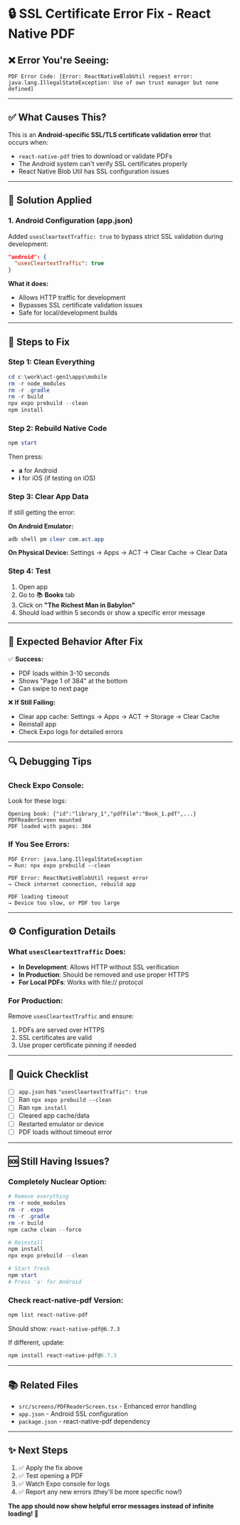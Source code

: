 # 🔒 SSL Certificate Error Fix - React Native PDF

## ❌ Error You're Seeing:
```
PDF Error Code: [Error: ReactNativeBlobUtil request error: java.lang.IllegalStateException: Use of own trust manager but none defined]
```

---

## ✅ What Causes This?

This is an **Android-specific SSL/TLS certificate validation error** that occurs when:
- `react-native-pdf` tries to download or validate PDFs
- The Android system can't verify SSL certificates properly
- React Native Blob Util has SSL configuration issues

---

## 🔧 Solution Applied

### **1. Android Configuration (app.json)**
Added `usesCleartextTraffic: true` to bypass strict SSL validation during development:

```json
"android": {
  "usesCleartextTraffic": true
}
```

**What it does:**
- Allows HTTP traffic for development
- Bypasses SSL certificate validation issues
- Safe for local/development builds

---

## 🚀 Steps to Fix

### **Step 1: Clean Everything**
```powershell
cd c:\work\act-gen1\apps\mobile
rm -r node_modules
rm -r .gradle
rm -r build
npx expo prebuild --clean
npm install
```

### **Step 2: Rebuild Native Code**
```powershell
npm start
```

Then press:
- **a** for Android
- **i** for iOS (if testing on iOS)

### **Step 3: Clear App Data**
If still getting the error:

**On Android Emulator:**
```powershell
adb shell pm clear com.act.app
```

**On Physical Device:**
Settings → Apps → ACT → Clear Cache → Clear Data

### **Step 4: Test**
1. Open app
2. Go to 📚 **Books** tab
3. Click on **"The Richest Man in Babylon"**
4. Should load within 5 seconds or show a specific error message

---

## 📱 Expected Behavior After Fix

✅ **Success:**
- PDF loads within 3-10 seconds
- Shows "Page 1 of 384" at the bottom
- Can swipe to next page

❌ **If Still Failing:**
- Clear app cache: Settings → Apps → ACT → Storage → Clear Cache
- Reinstall app
- Check Expo logs for detailed errors

---

## 🔍 Debugging Tips

### **Check Expo Console:**
Look for these logs:
```
Opening book: {"id":"library_1","pdfFile":"Book_1.pdf",...}
PDFReaderScreen mounted
PDF loaded with pages: 384
```

### **If You See Errors:**
```
PDF Error: java.lang.IllegalStateException
→ Run: npx expo prebuild --clean

PDF Error: ReactNativeBlobUtil request error
→ Check internet connection, rebuild app

PDF loading timeout
→ Device too slow, or PDF too large
```

---

## ⚙️ Configuration Details

### **What `usesCleartextTraffic` Does:**
- **In Development**: Allows HTTP without SSL verification
- **In Production**: Should be removed and use proper HTTPS
- **For Local PDFs**: Works with file:// protocol

### **For Production:**
Remove `usesCleartextTraffic` and ensure:
1. PDFs are served over HTTPS
2. SSL certificates are valid
3. Use proper certificate pinning if needed

---

## 🎯 Quick Checklist

- [ ] `app.json` has `"usesCleartextTraffic": true`
- [ ] Ran `npx expo prebuild --clean`
- [ ] Ran `npm install`
- [ ] Cleared app cache/data
- [ ] Restarted emulator or device
- [ ] PDF loads without timeout error

---

## 🆘 Still Having Issues?

### **Completely Nuclear Option:**
```powershell
# Remove everything
rm -r node_modules
rm -r .expo
rm -r .gradle
rm -r build
npm cache clean --force

# Reinstall
npm install
npx expo prebuild --clean

# Start fresh
npm start
# Press 'a' for Android
```

### **Check react-native-pdf Version:**
```powershell
npm list react-native-pdf
```
Should show: `react-native-pdf@6.7.3`

If different, update:
```powershell
npm install react-native-pdf@6.7.3
```

---

## 📚 Related Files

- `src/screens/PDFReaderScreen.tsx` - Enhanced error handling
- `app.json` - Android SSL configuration
- `package.json` - react-native-pdf dependency

---

## ✨ Next Steps

1. ✅ Apply the fix above
2. ✅ Test opening a PDF
3. ✅ Watch Expo console for logs
4. ✅ Report any new errors (they'll be more specific now!)

**The app should now show helpful error messages instead of infinite loading! 🎉**